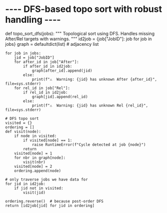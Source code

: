 # ---- DFS-based topo sort with robust handling ----
def topo_sort_dfs(jobs):
    """
    Topological sort using DFS.
    Handles missing After/Rel targets with warnings.
    """
    id2job = {job["JobID"]: job for job in jobs}
    graph = defaultdict(list)  # adjacency list

    for job in jobs:
        jid = job["JobID"]
        for after_id in job["After"]:
            if after_id in id2job:
                graph[after_id].append(jid)
            else:
                print(f"⚠️  Warning: {jid} has unknown After {after_id}", file=sys.stderr)
        for rel_id in job["Rel"]:
            if rel_id in id2job:
                graph[jid].append(rel_id)
            else:
                print(f"⚠️  Warning: {jid} has unknown Rel {rel_id}", file=sys.stderr)

    # DFS topo sort
    visited = {}
    ordering = []
    def visit(node):
        if node in visited:
            if visited[node] == 1:
                raise RuntimeError(f"Cycle detected at job {node}")
            return
        visited[node] = 1
        for nbr in graph[node]:
            visit(nbr)
        visited[node] = 2
        ordering.append(node)

    # only traverse jobs we have data for
    for jid in id2job:
        if jid not in visited:
            visit(jid)

    ordering.reverse()  # because post-order DFS
    return [id2job[jid] for jid in ordering]
